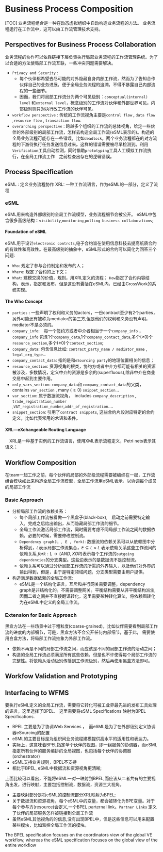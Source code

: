 # Business Process Composition
[TOC]
业务流程组合是一种在动态虚拟组织中自动构造业务流程的方法。
业务流程运行在工作流中，这可以由工作流管理技术支持。

## Perspectives for Business Process Collaboration
业务流程的协作可以依靠链接下层负责执行局部业务流程的工作流管理系统。为了以合适的方法使局部工作流互联，一些冲突问题需要解决。
- `Privacy and Security` :
  - 每个伙伴都希望去尽可能的对外隐藏自身内部工作流，然而为了告知合作伙伴自己的业务进展，便于全局业务流程的追溯，不得不暴露自己内部流程的一些细节。
  - 因而，我们将局部工作流分为两个可见级别：`conceptual(internal) level` 和`external level`，概念级别的工作流对伙伴和外部世界可见，内部级别则只对执行改工作流的伙伴可见。
- `workflow perspective` : 传统的工作流视角主要是`control flow` , `data flow` ,`resource flow` , `transaction flow`.
- ` overarching perspective ` : 跨越多个组织的工作流的总体视角，给定一些伙伴的外部级别的局部工作流，怎样去构造全局工作流(eSML表示的)。构造的全局业务流程可能存在一些错误，比如`deadlock`，两个业务流程都在的对方流程的下游待执行任务发送信息过来。这样的错误需要被尽早检测到。利用`Verification`工具自动检测，同时借助`prototyping`工具人工模拟工作流执行，在全局工作流工作　之前检查出存在的逻辑错误。

## Process Specification
eSML : 定义业务流程协作
XRL: 一种工作流语言，作为eSML的一部分，定义了流程
### eSML
eSML用来构造外部级别的全局工作流模型，业务流程细节会被公开。
eSML中包含很多高级结构：`visibility`,`monitoring`,`polling business collaborations`;
#### Foundation of eSML
eSML用于设计`electronic contrcts`,电子合约旨在使用信息科技去提高纸质合约的有效性和高效性。在最高级别的抽象中，eSML形式的合约可以简化为回答三个问题:
- `Who`:  规定了参与合约制定和发布的人；
- `Where`: 规定了合约的上下文；
- `What`: 建模交换的价值，规则，用XRL定义的流程；
`How`指定了合约内容结构，表示，指定和发布，但是这没有囊括在eSML内，已经由CrossWork的系统实现。
#### The Who Concept
- `parties` : 一些声明了权利和义务的actors，一份contract至少有2个parties，另外可能还有被称为mediator的第三方,但是他们的权利和义务没有声明，mediator不是必须的。
- `company_info`:　每一个签约方或者中介者相当于一个`company_info` ，`company_info` 包含1个`company_data`,1个`company_contact_data`,多个($\ge$0)个`resource_section`,多个($\ge$0)个`context_section`;
- `company_data`: 包含信息比如: `contract_party_name / mediator_name` ,  `legal_org_type`...
- `company_contact_data`: 指的是和`eSourcing party`的地理位置相关的信息；
- `resource_section`: 资源视角的根类，协约方或者中介方都可能有相关的资源被涉及，多数情况，定义中介的资源是多余的(superfluous),除非中介在商业交易中起到主要作用。
- `only_vars_section`: `company_data`和 `company_contact_data`的父类，contains  `var_section` ,  many ($\ge0$) `snippet_section`...
- `var_section`: 属于数据流视角，　includes `company_description` , `trade_registration_number` ,`VAT_registration_number`,`addr_of_registration`....
- `snippet_section`: 引用了`contract snippets`, 这些合约片段对应特定的合约定义，比如代表常用的术语和条件。

#### XRL—eXchangeable Routing Language
　XRL是一种基于实例的工作流语言，使用XML表示流程定义，Petri nets表示其语义；
## Workflow Composition
在team一起工作之前，每个伙伴的局部的外部级流程需要被编织在一起，工作流组合模块如此来构造全局工作流模型，全局工作流用eSML表示，以协调每个成员的局部工作流
### Basic Approach
- 分析局部工作流的依赖关系：
  - 每个局部工作流被看做一个黑盒子(black-box),　启动之前需要特定输入，完成之后给出输出，从而隐藏局部工作流的细节。
  - 全局工作流激活局部工作流，同时需要考虑不同局部工作流之间的数据依赖，必要的时候，需要修改控制流。
  - `Dependency graph(L , E , fork)`: 数据流的依赖关系可以从依赖图中分析得到，$L$表示局部工作流集合，$E \subseteq L \times L$ 表示依赖关系这些工作流间的依赖关系,$fork : L \to \{AND ,XOR\}$表示每个工作流的`outgoing dependencies`的分支类型。这些边表示的是数据流不是控制流。
  - 依赖关系可以通过分析局部工作流的所需的外界输入，以及他们对外界的输出得到，但是，由于是特定领域问题，分支类型需要由用户提供。
- 构造满足数据依赖的全局工作流:
  - eSML是一个结构化语言，互斥和并行网关需要调整，dependency graph是非结构化的。不需要调整网关。平衡结构需要从非平衡结构派生, 因而二者之间并不直接翻译转化。这里需要某种转化算法，将依赖图转化为在eSML中定义的全局工作流。
### Extension for Basic Approach
黑盒方法在一些场景中过于粗粒度(coarse-grained)，比如伙伴需要看到局部工作流的进度的内部细节，可是，黑盒方法不会公开任何内部细节，基于此， 需要使用白盒方法，将局部工作流抽象为外部工作流。
- 依赖不再是不同的局部工作流之间，而应该是不同的局部工作流的活动之间；
- 构造的全局工作流必须满足所有这些依赖，但是也不许使得每个局部工作流的完整性。将依赖从活动级别传播到工作流级别，然后再使用黑盒方法即可。

## Workfow Validation and Prototyping

## Interfacing to WFMS
要执行eSML定义的全局工作流，需要将它转化可被工业界最先进的发布工具处理的语言，这里选择了BPEL.　这里需要将eSML Specifications 映射为BPEL Specifications.
- BPEL 主要是为了协调Web Services ，　而eSML是为了在外部级别定义协调器eSourcing的配置
-  eSML的主要目标是为组织间业务流程建模提供高水平的适用性和表达力。
- 实际上，这意味着BPEL指定单个伙伴的视图，即一组服务的协调器，而eSML指定所有伙伴的服务编排的全局视图，也包括每个伙伴的协调器(orchestrator)
- eSML支持业务规则，BPEL不支持
- 相比于BPEL, eSML中数据流和资源视角更清晰;

上面比较可以看出，不能将eSML一对一映射到BPEL,而应该从二者共有的主要视角出发，进行映射，主要包括控制流，数据流，资源三大视角。
- 主要映射部分是将eSML的控制流部分XRL映射为BPEL;
- 关于数据流和资源视角，每个eSML中的变量，都会被转化为BPE变量。对于每个参与方(resource)会定义,一个BPEL parternal link。`Partner Links` 定义了伙伴的局部服务怎样被链接到全局工作流
- 虽然eSML其他视角的的信息,没有出现BPEL中，但是这些信息可以用来配置某些模块，比如监控全局工作流的模块。

The BPEL specification focuses on the coordinators view
of the global VE workflow, whereas the eSML specification focuses on the global
view of the entire workflow
